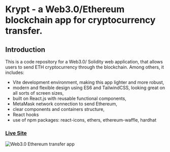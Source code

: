 # Krypt - a Web3.0/Ethereum blockchain app for cryptocurrency transfer.

## Introduction
This is a code repository for a Web3.0/ Solidity web application, that allows users to send ETH cryptocurrency through the blockchain. Among others, it includes:
- Vite development environment, making this app lighter and more robust,
- modern and flexible design using ES6 and TailwindCSS, looking great on all sorts of screen sizes,
- built on React.js with reusable functional components,
- MetaMask network connection to send Ethereum,
- clear components and containers structure,
- React hooks
- use of npm packages: react-icons, ethers, ethereum-waffle, hardhat


### [Live Site](https://krypt.maciejpastuszak.pl/)

![Web3.0 Ethereum transfer app](https://i.ibb.co/xjf2vHQ/Krypt.png)
